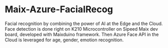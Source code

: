 # Maix-Azure-FacialRecog
Facial recognition by combining the power of AI at the Edge and the Cloud. Face detection is done right on K210 Microcontroller on Sipeed Maix dev board, developed with Maixduino framework. Then Azure Face API in the Cloud is leveraged for age, gender, emotion recognition.